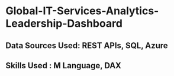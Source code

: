 # Global-IT-Services-Analytics-Leadership-Dashboard

## Data Sources Used: REST APIs, SQL, Azure 
## Skills Used : M Language, DAX
